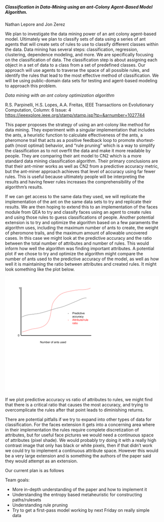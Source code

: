 ##### Classification in Data-Mining using an ant-Colony Agent-Based Model Algorithm. 
 
Nathan Lepore and Jon Zerez
 
We plan to investigate the data mining power of an ant colony agent-based model. 
Ultimately we plan to classify sets of data using a series of ant agents that will 
create sets of rules to use to classify different classes within the data. Data mining 
has several steps: classification, regression, clustering, dependence modeling, and more. 
We are specifically focusing on the classification of data. The classification step 
is about assigning each object in a set of data to a class from a set of predefined classes.
Our approach will use agents to traverse the space of all possible rules, and identify the rules 
that lead to the most effective method of classification. 
We will be using public-domain data sets for testing and agent-based modeling to approach this problem. 
 
*Data mining with an ant colony optimization algorithm*

R.S. Parpinelli, H.S. Lopes, A.A. Freitas, IEEE Transactions on Evolutionary Computation, Column: 6 Issue: 4 
https://ieeexplore.ieee.org/stamp/stamp.jsp?tp=&arnumber=1027744

This paper proposes the strategy of using an ant-colony like method for data mining.
They experiment with a singular implementation that includes the ants, a heuristic function
to calculate effectiveness of the ants, a pheromone trail that acts as a positive feedback loop 
to promote shortest-path (most optimal) behavior, and “rule pruning” which is a way to simplify 
the classification as to not overfit the data and make it more readable by people. 
They are comparing their ant model to CN2 which is a more standard data mining classification algorithm. 
Their primary conclusions are that their ant-miner works as well as CN2 from a predictive accuracy metric, 
but the ant-miner approach achieves that level of accuracy using far fewer rules. 
This is useful because ultimately people will be interpreting the results and having fewer rules increases the 
comprehensibility of the algorithm’s results. 
 
If we can get access to the same data they used, we will replicate the implementation of the ant on the same data sets
to try and replicate their results. We are then hoping to extend this to an implementation of the faces module from QEA
to try and classify faces using an agent to create rules and using those rules to guess classifications of people. 
Another potential extension is to try and optimize the algorithm based on a few paraments the algorithm uses, 
including the maximum number of ants to create, the weight of pheromone trails, and the maximum amount of allowable uncovered cases.
In this case we might look at the predictive accuracy and the ratio between the total number of attributes and number of rules. 
This would inform how well the algorithm was finding important attributes.
A potential plot if we chose to try and optimize the algorithm might compare the number of ants used to the predictive accuracy
of the model, as well as how well it is maintaining the ratio between attributes and created rules. 
It might look something like the plot below.

![](pp2_potentialplot.png)

If we plot predictive accuracy vs ratio of attributes to rules, we might find that there is a critical ratio that causes
the most accuracy, and trying to overcomplicate the rules after that point leads to diminishing returns.  
 
There are potential pitfalls if we try to expand into other types of data for classification.
For the faces extension it gets into a concerning area where in their implementation the rules require complete
discretization of attributes,  but for useful face pictures we would need a continuous space of attributes (pixel shade).
We would probably try doing it with a really high contrast image that only has black or white pixels, 
then if that didn’t work we could try to implement a continuous attribute space.
However this would be a very large extension and is something the authors of the paper said they would attempt as an extension. 
 
Our current plan is as follows

Team goals: 
- More in-depth understanding of the paper and how to implement it
- Understanding the entropy based metaheuristic for constructing paths/rulesets
- Understanding rule pruning
- Try to get a first-pass model working by next Friday on really simple data
	
